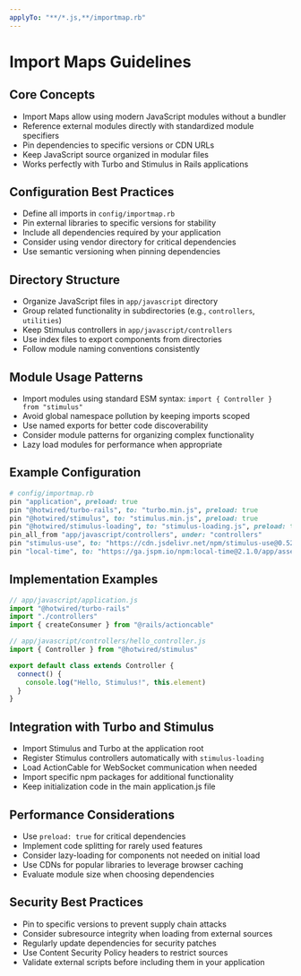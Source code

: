 ```yaml
---
applyTo: "**/*.js,**/importmap.rb"
---
```

# Import Maps Guidelines

## Core Concepts
- Import Maps allow using modern JavaScript modules without a bundler
- Reference external modules directly with standardized module specifiers
- Pin dependencies to specific versions or CDN URLs
- Keep JavaScript source organized in modular files
- Works perfectly with Turbo and Stimulus in Rails applications

## Configuration Best Practices
- Define all imports in `config/importmap.rb`
- Pin external libraries to specific versions for stability
- Include all dependencies required by your application
- Consider using vendor directory for critical dependencies
- Use semantic versioning when pinning dependencies

## Directory Structure
- Organize JavaScript files in `app/javascript` directory
- Group related functionality in subdirectories (e.g., `controllers`, `utilities`)
- Keep Stimulus controllers in `app/javascript/controllers`
- Use index files to export components from directories
- Follow module naming conventions consistently

## Module Usage Patterns
- Import modules using standard ESM syntax: `import { Controller } from "stimulus"`
- Avoid global namespace pollution by keeping imports scoped
- Use named exports for better code discoverability
- Consider module patterns for organizing complex functionality
- Lazy load modules for performance when appropriate

## Example Configuration
```ruby
# config/importmap.rb
pin "application", preload: true
pin "@hotwired/turbo-rails", to: "turbo.min.js", preload: true
pin "@hotwired/stimulus", to: "stimulus.min.js", preload: true
pin "@hotwired/stimulus-loading", to: "stimulus-loading.js", preload: true
pin_all_from "app/javascript/controllers", under: "controllers"
pin "stimulus-use", to: "https://cdn.jsdelivr.net/npm/stimulus-use@0.52.0/dist/stimulus-use.min.js"
pin "local-time", to: "https://ga.jspm.io/npm:local-time@2.1.0/app/assets/javascripts/local-time.js"
```

## Implementation Examples
```javascript
// app/javascript/application.js
import "@hotwired/turbo-rails"
import "./controllers"
import { createConsumer } from "@rails/actioncable"

// app/javascript/controllers/hello_controller.js
import { Controller } from "@hotwired/stimulus"

export default class extends Controller {
  connect() {
    console.log("Hello, Stimulus!", this.element)
  }
}
```

## Integration with Turbo and Stimulus
- Import Stimulus and Turbo at the application root
- Register Stimulus controllers automatically with `stimulus-loading`
- Load ActionCable for WebSocket communication when needed
- Import specific npm packages for additional functionality
- Keep initialization code in the main application.js file

## Performance Considerations
- Use `preload: true` for critical dependencies
- Implement code splitting for rarely used features
- Consider lazy-loading for components not needed on initial load
- Use CDNs for popular libraries to leverage browser caching
- Evaluate module size when choosing dependencies

## Security Best Practices
- Pin to specific versions to prevent supply chain attacks
- Consider subresource integrity when loading from external sources
- Regularly update dependencies for security patches
- Use Content Security Policy headers to restrict sources
- Validate external scripts before including them in your application